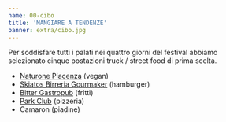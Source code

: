 ```yaml
---
name: 00-cibo
title: 'MANGIARE A TENDENZE'
banner: extra/cibo.jpg
---
```


Per soddisfare tutti i palati nei quattro giorni del festival abbiamo selezionato cinque postazioni truck / street food di prima scelta.

* <a href="https://www.facebook.com/Naturone-Piacenza-408116475986674/" target="_blank">Naturone Piacenza</a> (vegan)
* <a href="https://www.facebook.com/pages/Skiatos-Birreria/444862222240703" target="_blank">Skiatos Birreria Gourmaker</a> (hamburger)
* <a href="https://www.facebook.com/Bitter-Gastropub-668346923309010/" target="_blank">Bitter Gastropub</a> (fritti)
* <a href="https://www.facebook.com/pages/Park-Club/154895061216086" target="_blank">Park Club</a> (pizzeria)
* Camaron (piadine)
